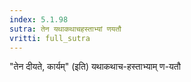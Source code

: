 ```yaml
---
index: 5.1.98
sutra: तेन यथाकथाचहस्ताभ्यां णयतौ
vritti: full_sutra
---
```


"तेन दीयते, कार्यम्" (इति) यथाकथाच-हस्ताभ्याम् ण-यतौ 